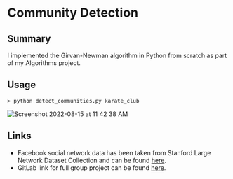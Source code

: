 # Community Detection

## Summary

I implemented the Girvan-Newman algorithm in Python from scratch as part of my Algorithms project.

## Usage

`> python detect_communities.py karate_club`

![Screenshot 2022-08-15 at 11 42 38 AM](https://user-images.githubusercontent.com/31268509/184667972-082e53ae-b7d3-4e71-b639-a1f180200c9e.png)


## Links

* Facebook social network data has been taken from Stanford Large Network Dataset Collection and can be found [here](https://snap.stanford.edu/data/ego-Facebook.html).
* GitLab link for full group project can be found [here](https://gitlab.com/cs5800-algorithms/community-detection).
